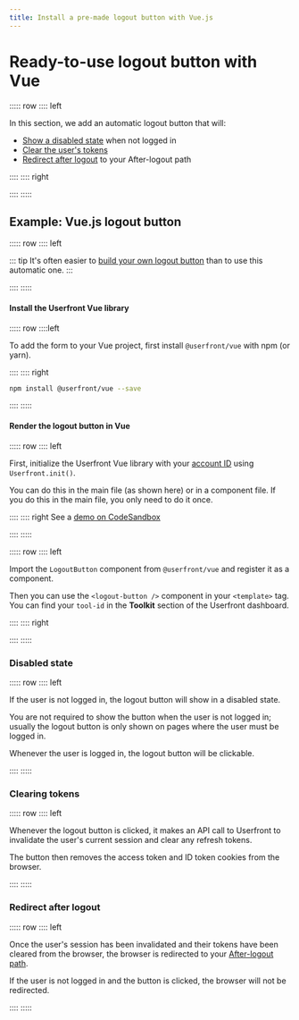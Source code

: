 ```yaml
---
title: Install a pre-made logout button with Vue.js
---
```


<toolkit-breadcrumb />

# Ready-to-use logout button with Vue

::::: row
:::: left

In this section, we add an automatic logout button that will:

- [Show a disabled state](#disabled-state) when not logged in
- [Clear the user's tokens](#clearing-tokens)
- [Redirect after logout](#redirect-after-logout) to your After-logout path

::::
:::: right

<iframe-demo display-title="Logout button" height="140"></iframe-demo>

::::
:::::

## Example: Vue.js logout button

::::: row
:::: left

::: tip
It's often easier to [build your own logout button](/guide/toolkit/build-logout-button-vue.html) than to use this automatic one.
:::

::::
:::::

#### Install the Userfront Vue library

::::: row
::::left

To add the form to your Vue project, first install `@userfront/vue` with npm (or yarn).

::::
:::: right

```sh
npm install @userfront/vue --save
```

::::
:::::

#### Render the logout button in Vue

::::: row
:::: left

First, initialize the Userfront Vue library with your [account ID](/guide/glossary.html#account-id) using `Userfront.init()`.

You can do this in the main file (as shown here) or in a component file. If you do this in the main file, you only need to do it once.

::::
:::: right
See a [demo on CodeSandbox](https://codesandbox.io/s/userfront-vue-example-5xf85?file=/src/App.vue)

<install-vue display-title="Logout button" file="main.js"/>

::::
:::::

::::: row
:::: left

Import the `LogoutButton` component from `@userfront/vue` and register it as a component.

Then you can use the `<logout-button />` component in your `<template>` tag. You can find your `tool-id` in the **Toolkit** section of the Userfront dashboard.

::::
:::: right

<install-vue display-title="Logout button" file="App.vue"/>

::::
:::::

### Disabled state

::::: row
:::: left

If the user is not logged in, the logout button will show in a disabled state.

You are not required to show the button when the user is not logged in; usually the logout button is only shown on pages where the user must be logged in.

Whenever the user is logged in, the logout button will be clickable.

::::
:::::

### Clearing tokens

::::: row
:::: left

Whenever the logout button is clicked, it makes an API call to Userfront to invalidate the user's current session and clear any refresh tokens.

The button then removes the access token and ID token cookies from the browser.

::::
:::::

### Redirect after logout

::::: row
:::: left

Once the user's session has been invalidated and their tokens have been cleared from the browser, the browser is redirected to your [After-logout path](/guide/glossary.html#after-logout-path).

If the user is not logged in and the button is clicked, the browser will not be redirected.

::::
:::::
